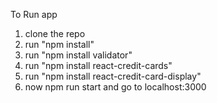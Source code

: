To Run app

1. clone the repo
2. run "npm install"
3. run "npm install validator"
4. run "npm install react-credit-cards"
5. run "npm install react-credit-card-display"
6. now npm run start and go to localhost:3000
